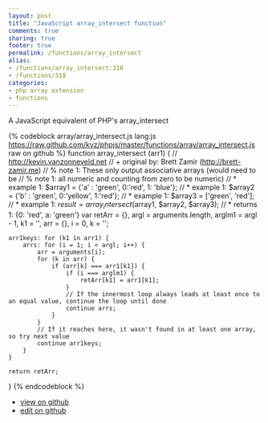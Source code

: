 ```yaml
---
layout: post
title: "JavaScript array_intersect function"
comments: true
sharing: true
footer: true
permalink: /functions/array_intersect
alias:
- /functions/array_intersect:318
- /functions/318
categories:
- php array extension
- functions
---
```

A JavaScript equivalent of PHP's array_intersect

<!-- more -->

{% codeblock array/array_intersect.js lang:js https://raw.github.com/kvz/phpjs/master/functions/array/array_intersect.js raw on github %}
function array_intersect (arr1) {
    // http://kevin.vanzonneveld.net
    // +   original by: Brett Zamir (http://brett-zamir.me)
    // %        note 1: These only output associative arrays (would need to be
    // %        note 1: all numeric and counting from zero to be numeric)
    // *     example 1: $array1 = {'a' : 'green', 0:'red', 1: 'blue'};
    // *     example 1: $array2 = {'b' : 'green', 0:'yellow', 1:'red'};
    // *     example 1: $array3 = ['green', 'red'];
    // *     example 1: $result = array_intersect($array1, $array2, $array3);
    // *     returns 1: {0: 'red', a: 'green'}
    var retArr = {},
        argl = arguments.length,
        arglm1 = argl - 1,
        k1 = '',
        arr = {},
        i = 0,
        k = '';

    arr1keys: for (k1 in arr1) {
        arrs: for (i = 1; i < argl; i++) {
            arr = arguments[i];
            for (k in arr) {
                if (arr[k] === arr1[k1]) {
                    if (i === arglm1) {
                        retArr[k1] = arr1[k1];
                    }
                    // If the innermost loop always leads at least once to an equal value, continue the loop until done
                    continue arrs;
                }
            }
            // If it reaches here, it wasn't found in at least one array, so try next value
            continue arr1keys;
        }
    }

    return retArr;
}
{% endcodeblock %}

 - [view on github](https://github.com/kvz/phpjs/blob/master/functions/array/array_intersect.js)
 - [edit on github](https://github.com/kvz/phpjs/edit/master/functions/array/array_intersect.js)

